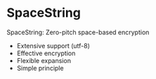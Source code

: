 # SpaceString
SpaceString: Zero-pitch space-based encryption
- Extensive support (utf-8)
- Effective encryption
- Flexible expansion
- Simple principle
